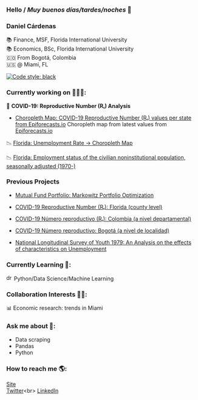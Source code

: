 ### Hello / _Muy buenos días/tardes/noches_ 👋

### **Daniel Cárdenas**

📚 Finance, MSF, Florida International University <br>
📚 Economics, BSc, Florida International University<br>
🇨🇴 From Bogotá, Colombia<br>
🇺🇸 @ Miami, FL<br>

[![Code style: black](https://img.shields.io/badge/code%20style-black-000000.svg)](https://github.com/psf/black)

### Currently working on 👨🏻‍💻:

🦠 **COVID-19: Reproductive Number (Rₜ) Analysis**

- [Choropleth Map: COVID-19 Reproductive Number (Rₜ) values per state from Epiforecasts.io](https://danielcs88.github.io/html/rt.html)
  Choropleth map from latest values from [Epiforecasts.io](https://epiforecasts.io/covid/posts/national/united-states/)

📉 [Florida: Unemployment Rate -> Choropleth Map](https://danielcs88.github.io/cues/fl_county_unemp_map.html)<br>

📉 [Florida: Employment status of the civilian noninstitutional population, seasonally adjusted (1970-)](https://danielcs88.github.io/cues/Florida_unemp_historical.html)

<!--📈 Contributing for [FIU CUES DataHub](https://fldatahub.com/), our Club for Undergraduate Students<br> -->

### Previous Projects

- [Mutual Fund Portfolio: Markowitz Portfolio Optimization](https://nbviewer.org/github/danielcs88/project_fin6525/blob/main/Output_Project_Cardenas_Daniel_6102358.ipynb)

- [COVID-19 Reproductive Number (Rₜ): Florida (county level)](https://danielcs88.github.io/covid-19.html)

- [COVID-19 Número reproductivo (Rₜ): Colombia (a nivel departamental)](https://danielcs88.github.io/Colombia%20R_t.html)

- [COVID-19 Número reproductivo: Bogotá (a nivel de localidad)](https://danielcs88.github.io/Bogota_Rt.html)

- [National Longitudinal Survey of Youth 1979: An Analysis on the effects of characteristics on Unemployment](https://nbviewer.org/github/danielcs88/NLSY_79/blob/master/Project.ipynb)

### Currently Learning 🌱:

<img src="https://upload.wikimedia.org/wikipedia/commons/c/c3/Python-logo-notext.svg" alt="drawing" width="16"/> Python/Data Science/Machine Learning

### Collaboration Interests 🤝🏼:

📊 Economic research: trends in Miami

### Ask me about 💬:

- Data scraping
- Pandas
- Python

### How to reach me 🌎:

[Site](https://danielcs88.github.io/)<br>
[Twitter](https://twitter.com/DanielCardenas_)<br>
[LinkedIn](https://www.linkedin.com/in/danielcs88/)

<!-- - 😄 Pronouns: ...-->
<!--- 🤔 I’m looking for help with: -->
